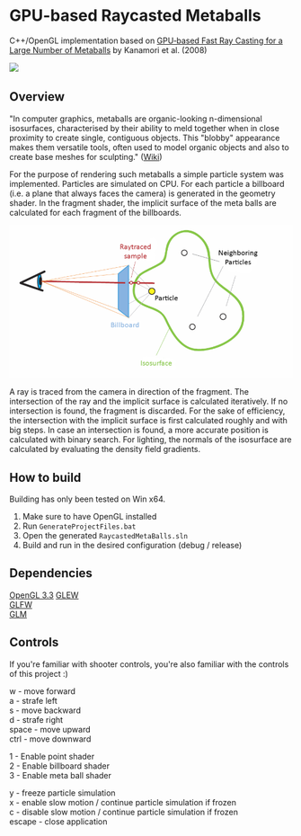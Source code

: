 # GPU-based Raycasted Metaballs

C++/OpenGL implementation based on [GPU‐based Fast Ray Casting for a Large Number of Metaballs](https://www.researchgate.net/publication/220507233_GPU-based_Fast_Ray_Casting_for_a_Large_Number_of_Metaballs) by Kanamori et al. (2008)

<img src="https://github.com/DDreher/RaycastedMetaballs/blob/master/images/results.gif" width="300" />

## Overview

"In computer graphics, metaballs are organic-looking n-dimensional isosurfaces, characterised by their ability to meld together when in close proximity to create single, contiguous objects. This "blobby" appearance makes them versatile tools, often used to model organic objects and also to create base meshes for sculpting." ([Wiki](https://en.wikipedia.org/wiki/Metaballs))

For the purpose of rendering such metaballs a simple particle system was implemented.
Particles are simulated on CPU.
For each particle a billboard (i.e. a plane that always faces the camera) is generated in the geometry shader.
In the fragment shader, the implicit surface of the meta balls are calculated for each fragment of the billboards.

![image_of_procedure](https://github.com/DDreher/RaycastedMetaballs/blob/master/images/procedure.PNG)

A ray is traced from the camera in direction of the fragment.
The intersection of the ray and the implicit surface is calculated iteratively.
If no intersection is found, the fragment is discarded.
For the sake of efficiency, the intersection with the implicit surface is first calculated roughly and with big steps.
In case an intersection is found, a more accurate position is calculated with binary search.
For lighting, the normals of the isosurface are calculated by evaluating the density field gradients.

## How to build

Building has only been tested on Win x64.

1. Make sure to have OpenGL installed
2. Run `GenerateProjectFiles.bat`
3. Open the generated `RaycastedMetaBalls.sln`
4. Build and run in the desired configuration (debug / release)

## Dependencies

[OpenGL 3.3](https://www.opengl.org/)
[GLEW](http://glew.sourceforge.net/)     
[GLFW](https://www.glfw.org/)    
[GLM](https://glm.g-truc.net/0.9.9/index.html)

## Controls

If you're familiar with shooter controls, you're also familiar with the controls of this project :)

w - move forward    
a - strafe left    
s - move backward    
d - strafe right    
space - move upward    
ctrl - move downward    

1 - Enable point shader    
2 - Enable billboard shader    
3 - Enable meta ball shader    

y - freeze particle simulation    
x - enable slow motion / continue particle simulation if frozen    
c - disable slow motion / continue particle simulation if frozen    
escape - close application    
